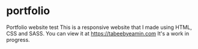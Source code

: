 # portfolio
Portfolio website test
This is a responsive website that I made using HTML, CSS and SASS. You can view it at https://tabeebyeamin.com
It's a work in progress.
